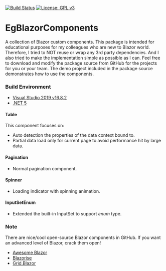 [![Build Status](https://travis-ci.com/EugeneKim/EgBlazorComponents.svg?branch=main)](https://travis-ci.com/EugeneKim/EgBlazorComponents)
[![License: GPL v3](https://img.shields.io/badge/License-GPLv3-blue.svg)](https://www.gnu.org/licenses/gpl-3.0)

# EgBlazorComponents

A collection of Blazor custom components.
This package is intended for educational purposes for my colleagues who are new to Blazor world.
Therefore, I tried to NOT reuse or wrap any 3rd party dependencies.
And I also tried to make the implementation simple as possible as I can.
Feel free to download and modify the package source from GitHub for the projects for you or your team.
The demo project included in the package source demonstrates how to use the components.

### Build Environment

- [Visual Studio 2019 v16.8.2](https://visualstudio.microsoft.com/vs/)
- [.NET 5](https://dotnet.microsoft.com/download/dotnet/5.0)

#### Table
This component focuses on:
- Auto detection the properties of the data context bound to.
- Partial data load only for current page to avoid performance hit by large data.

#### Pagination
- Normal pagination component.

#### Spinner
- Loading indicator with spinning animation.

#### InputSetEnum
- Extended the built-in InputSet to support *enum* type.

### Note
There are nice/cool open-source Blazor components in GitHub.
If you want an advanced level of Blazor, crack them open!

- [Awesome Blazor](https://github.com/AdrienTorris/awesome-blazor)
- [Blazorise](https://github.com/stsrki/Blazorise)
- [Grid.Blazor](https://github.com/gustavnavar/Grid.Blazor)